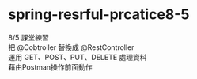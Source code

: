 # spring-resrful-prcatice8-5
8/5 課堂練習  
把 @Cobtroller 替換成 @RestController  
運用 GET、POST、PUT、DELETE 處理資料  
藉由Postman操作前面動作  
